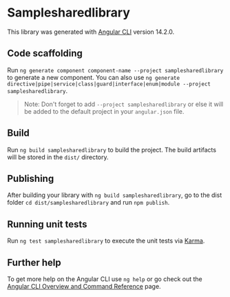 # Samplesharedlibrary

This library was generated with [Angular CLI](https://github.com/angular/angular-cli) version 14.2.0.

## Code scaffolding

Run `ng generate component component-name --project samplesharedlibrary` to generate a new component. You can also use `ng generate directive|pipe|service|class|guard|interface|enum|module --project samplesharedlibrary`.
> Note: Don't forget to add `--project samplesharedlibrary` or else it will be added to the default project in your `angular.json` file. 

## Build

Run `ng build samplesharedlibrary` to build the project. The build artifacts will be stored in the `dist/` directory.

## Publishing

After building your library with `ng build samplesharedlibrary`, go to the dist folder `cd dist/samplesharedlibrary` and run `npm publish`.

## Running unit tests

Run `ng test samplesharedlibrary` to execute the unit tests via [Karma](https://karma-runner.github.io).

## Further help

To get more help on the Angular CLI use `ng help` or go check out the [Angular CLI Overview and Command Reference](https://angular.io/cli) page.
